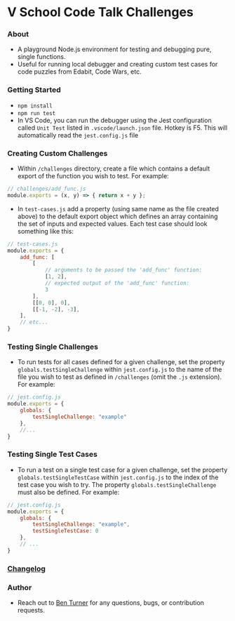 # V School Code Talk Challenges

### About
- A playground Node.js environment for testing and debugging pure, single functions. 
- Useful for running local debugger and creating custom test cases for code puzzles from Edabit, Code Wars, etc. 

### Getting Started
- `npm install`
- `npm run test`
- In VS Code, you can run the debugger using the Jest configuration called `Unit Test` listed in `.vscode/launch.json` file. Hotkey is F5. This will automatically read the `jest.config.js` file

### Creating Custom Challenges
- Within `/challenges` directory, create a file which contains a default export of the function you wish to test. For example:
```js
// challenges/add_func.js
module.exports = (x, y) => { return x + y };
```

- In `test-cases.js` add a property (using same name as the file created above) to the default export object which defines an array containing the set of inputs and expected values. Each test case should look something like this:

```js
// test-cases.js
module.exports = {
    add_func: [
        [
            // arguments to be passed the 'add_func' function:
            [1, 2], 
            // expected output of the 'add_func' function:
            3
        ],
        [[0, 0], 0],
        [[-1, -2], -3],
    ],
    // etc...
}
```

### Testing Single Challenges
- To run tests for all cases defined for a given challenge, set the property `globals.testSingleChallenge` within `jest.config.js` to the name of the file you wish to test as defined in `/challenges` (omit the `.js` extension). For example: 
```js
// jest.config.js
module.exports = {
    globals: {
        testSingleChallenge: "example"
    },
    //...
}
```

### Testing Single Test Cases
- To run a test on a single test case for a given challenge, set the property `globals.testSingleTestCase` within `jest.config.js` to the index of the test case you wish to try. The property `globals.testSingleChallenge` must also be defined. For example: 
```js
// jest.config.js
module.exports = {
    globals: {
        testSingleChallenge: "example",
        testSingleTestCase: 0
    },
    // ...
}
```

### [Changelog](./changelog.md)

### Author
- Reach out to [Ben Turner](bbgrabbag@gmail.com) for any questions, bugs, or contribution requests.

